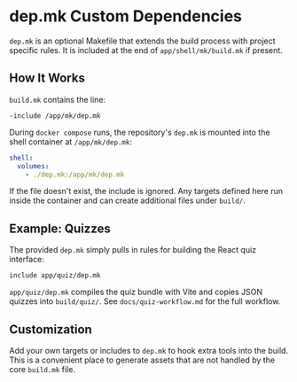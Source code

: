 # dep.mk Custom Dependencies

`dep.mk` is an optional Makefile that extends the build process with project specific rules.
It is included at the end of `app/shell/mk/build.mk` if present.

## How It Works

`build.mk` contains the line:

```make
-include /app/mk/dep.mk
```

During `docker compose` runs, the repository's `dep.mk` is mounted into the
shell container at `/app/mk/dep.mk`:

```yaml
shell:
  volumes:
    - ./dep.mk:/app/mk/dep.mk
```

If the file doesn't exist, the include is ignored. Any targets defined here run
inside the container and can create additional files under `build/`.

## Example: Quizzes

The provided `dep.mk` simply pulls in rules for building the React quiz
interface:

```make
include app/quiz/dep.mk
```

`app/quiz/dep.mk` compiles the quiz bundle with Vite and copies JSON quizzes into
`build/quiz/`. See `docs/quiz-workflow.md` for the full workflow.

## Customization

Add your own targets or includes to `dep.mk` to hook extra tools into the build.
This is a convenient place to generate assets that are not handled by the core
`build.mk` file.
